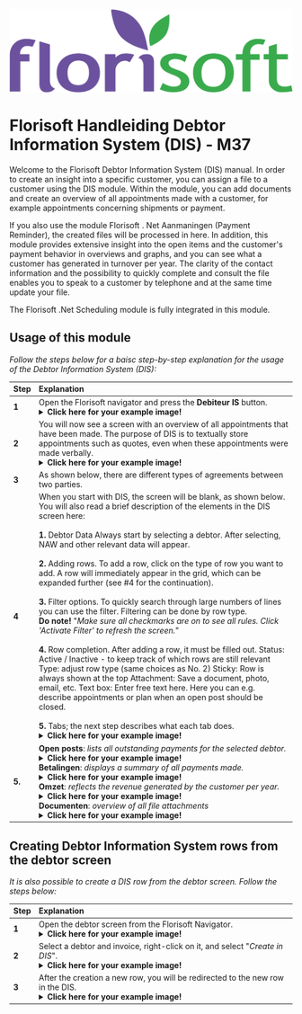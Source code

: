 <img src="../../fslogo.png">

# Florisoft Handleiding Debtor Information System (DIS) - M37

Welcome to the Florisoft Debtor Information System (DIS) manual. In order to create an insight into a specific customer, you can assign a file to a customer using the DIS module. Within the module, you can add documents and create an overview of all appointments made with a customer, for example appointments concerning shipments or payment.

If you also use the module Florisoft . Net Aanmaningen (Payment Reminder), the created files will be processed in here. In addition, this module provides extensive insight into the open items and the customer's payment behavior in overviews and graphs, and you can see what a customer has generated in turnover per year. The clarity of the contact information and the possibility to quickly complete and consult the file enables you to speak to a customer by telephone and at the same time update your file.

The Florisoft .Net Scheduling module is fully integrated in this module.

## Usage of this module

*Follow the steps below for a baisc step-by-step explanation for the usage of the Debtor Information System (DIS):*

|Step|Explanation|
|:--|:--|
|**1**|Open the Florisoft navigator and press the **Debiteur IS** button.<details><summary><b>Click here for your example image!</b></summary><img src=".Customer RelationShip Mangement EN/media/image2.png"></details>|
|**2**|You will now see a screen with an overview of all appointments that have been made. The purpose of DIS is to textually store appointments such as quotes, even when these appointments were made verbally.<details><summary><b>Click here for your example image!</b></summary><img src=".Customer RelationShip Mangement EN/media/image3.png"></details>|
|**3**|As shown below, there are different types of agreements between two parties.|
|**4**|When you start with DIS, the screen will be blank, as shown below. You will also read a brief description of the elements in the DIS screen here:<br><br>**1.** Debtor Data Always start by selecting a debtor. After selecting, NAW and other relevant data will appear.<br><br>**2.** Adding rows. To add a row, click on the type of row you want to add. A row will immediately appear in the grid, which can be expanded further (see #4 for the continuation).<br><br>**3.** Filter options. To quickly search through large numbers of lines you can use the filter. Filtering can be done by row type. <br>**Do note!** "*Make sure all checkmarks are on to see all rules. Click 'Activate Filter' to refresh the screen.*"<br><br>**4.** Row completion. After adding a row, it must be filled out. Status: Active / Inactive - to keep track of which rows are still relevant Type: adjust row type (same choices as No. 2) Sticky: Row is always shown at the top Attachment: Save a document, photo, email, etc. Text box: Enter free text here. Here you can e.g. describe appointments or plan when an open post should be closed.<br><br> **5.** Tabs; the next step describes what each tab does. <details><summary><b>Click here for your example image!</b></summary><img src=".Customer RelationShip Mangement EN/media/image4.png"></details>|
|**5.**|**Open posts**: *lists all outstanding payments for the selected debtor.*<details><summary><b>Click here for your example image!</b></summary><img src=".Customer RelationShip Mangement EN/media/image5.png"></details>**Betalingen**: *displays a summary of all payments made.*<details><summary><b>Click here for your example image!</b></summary><img src=".Customer RelationShip Mangement EN/media/image6.png"></details>**Omzet**: *reflects the revenue generated by the customer per year.*<details><summary><b>Click here for your example image!</b></summary><img src=".Customer RelationShip Mangement EN/media/image7.png"></details>**Documenten**: *overview of all file attachments*<details><summary><b>Click here for your example image!</b></summary><img src=".Customer RelationShip Mangement EN/media/image8.png"></details>|


## Creating Debtor Information System rows from the debtor screen

*It is also possible to create a DIS row from the debtor screen. Follow the steps below:*

|Step|Explanation|
|:--|:--|
|**1**|Open the debtor screen from the Florisoft Navigator.<details><summary><b>Click here for your example image!</b></summary><img src=".Customer RelationShip Mangement EN/media/image9.png"></details>|
|**2**|Select a debtor and invoice, right-click on it, and select "*Create in DIS*".<details><summary><b>Click here for your example image!</b></summary><img src=".Customer RelationShip Mangement EN/media/image10.png"></details>|
|**3**|After the creation a new row, you will be redirected to the new row in the DIS.<details><summary><b>Click here for your example image!</b></summary><img src=".Customer RelationShip Mangement EN/media/image11.gif"></details>|
